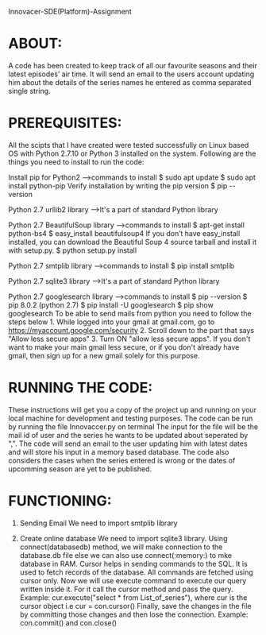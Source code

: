 Innovacer-SDE(Platform)-Assignment

# ABOUT:

A code has been created to keep track of all our favourite seasons and their latest episodes’ air time. It will send an email to the users account updating him about 
the details of the series names he entered as comma separated single string.

# PREREQUISITES:

All the scipts that I have created were tested successfully on Linux based OS with Python 2.7.10 or Python 3 installed on the system.
Following are the things you need to install to run the code:

Install pip for Python2
-->commands to install
	$ sudo apt update
	$ sudo apt install python-pip
	Verify installation by writing the pip version
	$ pip --version

Python 2.7 urllib2 library
-->It's a part of standard Python library

Python 2.7 BeautifulSoup library
-->commands to install
	$ apt-get install python-bs4
	$ easy_install beautifulsoup4
	If you don’t have easy_install  installed, you can download the Beautiful Soup 4 source tarball and install it with setup.py.
	$ python setup.py install
	
Python 2.7 smtplib library
-->commands to install
	$ pip install smtplib	
	
Python 2.7 sqlite3 library
-->It's a part of standard Python library

Python 2.7 googlesearch library
-->commands to install
	$ pip --version
	$ pip 8.0.2 (python 2.7)
	$ pip install -U googlesearch
	$ pip show googlesearch
To be able to send mails from python you need to follow the steps below
    1. While logged into your gmail at gmail.com, go to https://myaccount.google.com/security
    2. Scroll down to the part that says "Allow less secure apps"
    3. Turn ON "allow less secure apps".
	If you don't want to make your main gmail less secure, or if you don't already have gmail, then sign up for a new gmail solely for this purpose.


# RUNNING THE CODE:

These instructions will get you a copy of the project up and running on your local machine for development and testing purposes. 
The code can be run by running the file Innovaccer.py on terminal
The input for the file will be the mail id of user and the series he wants to be updated about seperated by ",".
The code will send an email to the user updating him with latest dates and will store his input in a memory based database.
The code also considers the cases when the series entered is wrong or the dates of upcomming season are yet to be published.


# FUNCTIONING:

1) Sending Email
 We need to import smtplib library
 
2) Create online database
 We need to import sqlite3 library.
 Using connect(databasedb) method, we will make connection to the database.db file else we can also use connect(:memory:) to mke database in RAM.
 Cursor helps in sending commands to the SQL. It is used to fetch records of the database. All commands are fetched using cursor only.
 Now we will use execute command to execute our query written inside it. For it call the cursor method and pass the query.
 Example: cur.execute("select * from List_of_series"), where cur is the cursor object i.e cur = con.cursor() 
 Finally, save the changes in the file by committing those changes and then lose the connection. 
 Example: con.commit() and con.close()











